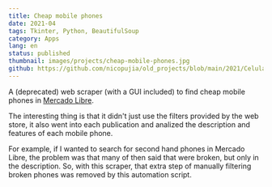 ```yaml
---
title: Cheap mobile phones
date: 2021-04
tags: Tkinter, Python, BeautifulSoup
category: Apps
lang: en
status: published
thumbnail: images/projects/cheap-mobile-phones.jpg
github: https://github.com/nicopujia/old_projects/blob/main/2021/Celulares%20baratos%20y%20buenos.py
---
```


A (deprecated) web scraper (with a GUI included) to find cheap mobile phones in [Mercado Libre](https://mercadolibre.com.ar).

The interesting thing is that it didn't just use the filters provided by the web store, it also went into each publication and analized the description and features of each mobile phone.

For example, if I wanted to search for second hand phones in Mercado Libre, the problem was that many of then said that were broken, but only in the description. So, with this scraper, that extra step of manually filtering broken phones was removed by this automation script.
